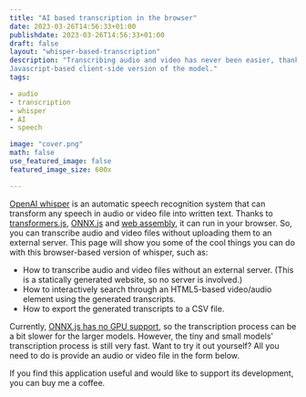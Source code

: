 ```yaml
---
title: "AI based transcription in the browser"
date: 2023-03-26T14:56:33+01:00
publishdate: 2023-03-26T14:56:33+01:00
draft: false
layout: "whisper-based-transcription"
description: "Transcribing audio and video has never been easier, thanks to OpenAI's whisper. Try it out now using a
Javascript-based client-side version of the model."
tags:

- audio
- transcription
- whisper
- AI
- speech

image: "cover.png"
math: false
use_featured_image: false
featured_image_size: 600x

---
```


[OpenAI whisper](https://github.com/openai/whisper#whisper) is an automatic speech recognition system that can transform any speech in audio or video file into
written text.
Thanks to [transformers.js](https://github.com/xenova/transformers.js), [ONNX.js](https://github.com/microsoft/onnxruntime/tree/main/js) and [web assembly](https://webassembly.org/), it can run in your browser.
So, you can transcribe audio and video files without uploading them to an external server.
This page will show you some of the cool things you can do with this browser-based version of whisper, such as:

- How to transcribe audio and video files without an external server. (This is a statically generated website, so no
  server is involved.)
- How to interactively search through an HTML5-based video/audio element using the generated transcripts.
- How to export the generated transcripts to a CSV file.

Currently, [ONNX.js has no GPU support](https://github.com/microsoft/onnxruntime/issues/11695), so the transcription process can be a bit slower for the larger models.
However, the tiny and small models' transcription process is still very fast.
Want to try it out yourself?
All you need to do is provide an audio or video file in the form below.

If you find this application useful and would like to support its development, you can buy me a coffee.
